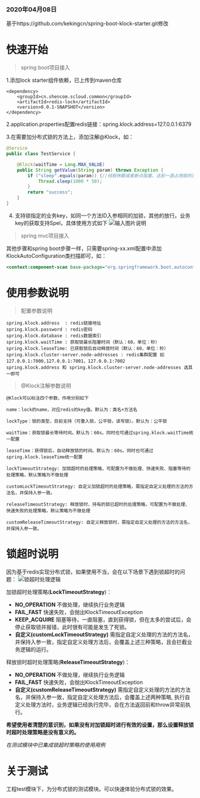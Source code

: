 ### 2020年04月08日
基于https://github.com/kekingcn/spring-boot-klock-starter.git修改

# 快速开始

> spring boot项目接入


1.添加lock starter组件依赖，已上传到maven仓库
```
<dependency>
    <groupId>cn.shencom.scloud.common</groupId>
    <artifactId>redis-lock</artifactId>
    <version>0.0.1-SNAPSHOT</version>
</dependency>

```

2.application.properties配置redis链接：spring.klock.address=127.0.0.1:6379


3.在需要加分布式锁的方法上，添加注解@Klock，如：
```java
@Service
public class TestService {

    @Klock(waitTime = Long.MAX_VALUE)
    public String getValue(String param) throws Exception {
        if ("sleep".equals(param)) {//线程休眠或者断点阻塞，达到一直占用锁的测试效果
            Thread.sleep(1000 * 50);
        }
        return "success";
    }
}

```

4. 支持锁指定的业务key，如同一个方法ID入参相同的加锁，其他的放行。业务key的获取支持Spel，具体使用方式如下
![输入图片说明](https://gitee.com/uploads/images/2018/0125/100452_e5d61dc8_492218.png "屏幕截图.png")



> spring mvc项目接入

其他步骤和spring boot步骤一样，只需要spring-xx.xml配置中添加KlockAutoConfiguration类扫描即可，如：
```xml
<context:component-scan base-package="org.springframework.boot.autoconfigure.klock.KlockAutoConfiguration"/>
```

# 使用参数说明

> 配置参数说明

```properties
spring.klock.address  : redis链接地址
spring.klock.password : redis密码
spring.klock.database : redis数据索引
spring.klock.waitTime : 获取锁最长阻塞时间（默认：60，单位：秒）
spring.klock.leaseTime: 已获取锁后自动释放时间（默认：60，单位：秒）
spring.klock.cluster-server.node-addresses : redis集群配置 如 127.0.0.1:7000,127.0.0.1:7001，127.0.0.1:7002
spring.klock.address 和 spring.klock.cluster-server.node-addresses 选其一即可
```
> @Klock注解参数说明
```
@Klock可以标注四个参数，作用分别如下

name：lock的name，对应redis的key值。默认为：类名+方法名

lockType：锁的类型，目前支持（可重入锁，公平锁，读写锁）。默认为：公平锁

waitTime：获取锁最长等待时间。默认为：60s。同时也可通过spring.klock.waitTime统一配置

leaseTime：获得锁后，自动释放锁的时间。默认为：60s。同时也可通过spring.klock.leaseTime统一配置

lockTimeoutStrategy: 加锁超时的处理策略，可配置为不做处理、快速失败、阻塞等待的处理策略，默认策略为不做处理

customLockTimeoutStrategy: 自定义加锁超时的处理策略，需指定自定义处理的方法的方法名，并保持入参一致。

releaseTimeoutStrategy: 释放锁时，持有的锁已超时的处理策略，可配置为不做处理、快速失败的处理策略，默认策略为不做处理

customReleaseTimeoutStrategy: 自定义释放锁时，需指定自定义处理的方法的方法名，并保持入参一致。
```
# 锁超时说明
因为基于redis实现分布式锁，如果使用不当，会在以下场景下遇到锁超时的问题：
![锁超时处理逻辑](https://wx1.sinaimg.cn/large/7dfa0a7bly1g24obim6cnj20u80jzgnf.jpg "锁超时处理逻辑.jpg")

加锁超时处理策略(**LockTimeoutStrategy**)：
- **NO_OPERATION** 不做处理，继续执行业务逻辑
- **FAIL_FAST** 快速失败，会抛出KlockTimeoutException
- **KEEP_ACQUIRE** 阻塞等待，一直阻塞，直到获得锁，但在太多的尝试后，会停止获取锁并报错，此时很有可能是发生了死锁。
- **自定义(customLockTimeoutStrategy)** 需指定自定义处理的方法的方法名，并保持入参一致，指定自定义处理方法后，会覆盖上述三种策略，且会拦截业务逻辑的运行。

释放锁时超时处理策略(**ReleaseTimeoutStrategy**)：
- **NO_OPERATION** 不做处理，继续执行业务逻辑
- **FAIL_FAST** 快速失败，会抛出KlockTimeoutException
- **自定义(customReleaseTimeoutStrategy)** 需指定自定义处理的方法的方法名，并保持入参一致，指定自定义处理方法后，会覆盖上述两种策略, 执行自定义处理方法时，业务逻辑已经执行完毕，会在方法返回前和throw异常前执行。

**希望使用者清楚的意识到，如果没有对加锁超时进行有效的设置，那么设置释放锁时超时处理策略是没有意义的。**

*在测试模块中已集成锁超时策略的使用用例*
# 关于测试
工程test模块下，为分布式锁的测试模块。可以快速体验分布式锁的效果。
